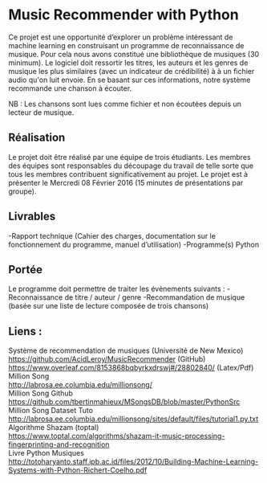 # Music Recommender with Python

Ce projet est une opportunité d’explorer un problème intéressant de machine learning en construisant un programme de reconnaissance de musique. Pour cela nous avons constitué une bibliothèque de musiques (30 minimum). Le logiciel doit ressortir
les titres, les auteurs et les genres de musique les plus similaires (avec un indicateur de crédibilité) à à un fichier audio qu'on luit envoie. En se basant sur ces informations, notre système recommande une chanson à écouter.

NB : Les chansons sont lues comme fichier et non écoutées depuis un lecteur de musique. 

## Réalisation
Le projet doit être réalisé par une équipe de trois étudiants. Les membres des équipes sont
responsables du découpage du travail de telle sorte que tous les membres contribuent
significativement au projet.
Le projet est à présenter le Mercredi 08 Février 2016 (15 minutes de présentations par groupe).

## Livrables
-Rapport technique (Cahier des charges, documentation sur le fonctionnement du programme,
manuel d’utilisation)
-Programme(s) Python

## Portée
Le programme doit permettre de traiter les évènements suivants :
-Reconnaissance de titre / auteur / genre
-Recommandation de musique (basée sur une liste de lecture composée de trois chansons) 

## Liens :
Système de recommendation de musiques (Université de New Mexico)<br/>
https://github.com/AcidLeroy/MusicRecommender (GitHub)<br/>
https://www.overleaf.com/8153868bqbyrkxdrswj#/28802840/  (Latex/Pdf)<br/>
Million Song <br/>
http://labrosa.ee.columbia.edu/millionsong/ <br/>
Million Song Github <br/>
https://github.com/tbertinmahieux/MSongsDB/blob/master/PythonSrc
Million Song Dataset Tuto <br/>
http://labrosa.ee.columbia.edu/millionsong/sites/default/files/tutorial1.py.txt <br/>
Algorithme Shazam (toptal) <br/>
https://www.toptal.com/algorithms/shazam-it-music-processing-fingerprinting-and-recognition <br/>
Livre Python Musiques <br/>
http://totoharyanto.staff.ipb.ac.id/files/2012/10/Building-Machine-Learning-Systems-with-Python-Richert-Coelho.pdf  <br/>
